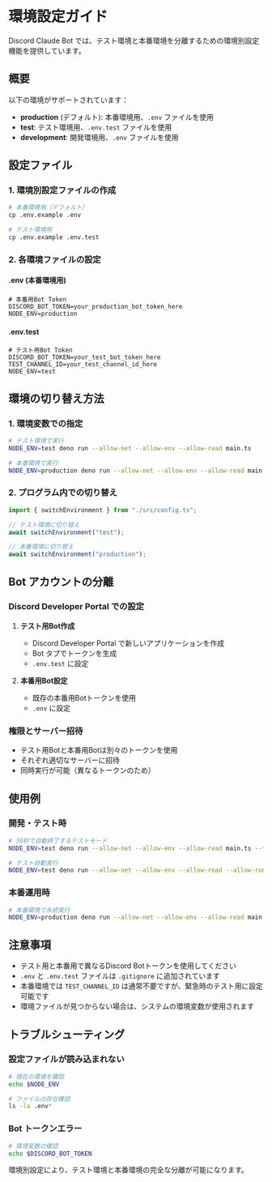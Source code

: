 # 環境設定ガイド

Discord Claude Bot では、テスト環境と本番環境を分離するための環境別設定機能を提供しています。

## 概要

以下の環境がサポートされています：

- **production** (デフォルト): 本番環境用、`.env` ファイルを使用
- **test**: テスト環境用、`.env.test` ファイルを使用
- **development**: 開発環境用、`.env` ファイルを使用

## 設定ファイル

### 1. 環境別設定ファイルの作成

```bash
# 本番環境用（デフォルト）
cp .env.example .env

# テスト環境用
cp .env.example .env.test
```

### 2. 各環境ファイルの設定

#### .env (本番環境用)
```env
# 本番用Bot Token
DISCORD_BOT_TOKEN=your_production_bot_token_here
NODE_ENV=production
```

#### .env.test
```env
# テスト用Bot Token
DISCORD_BOT_TOKEN=your_test_bot_token_here
TEST_CHANNEL_ID=your_test_channel_id_here
NODE_ENV=test
```

## 環境の切り替え方法

### 1. 環境変数での指定

```bash
# テスト環境で実行
NODE_ENV=test deno run --allow-net --allow-env --allow-read main.ts

# 本番環境で実行
NODE_ENV=production deno run --allow-net --allow-env --allow-read main.ts
```

### 2. プログラム内での切り替え

```typescript
import { switchEnvironment } from "./src/config.ts";

// テスト環境に切り替え
await switchEnvironment("test");

// 本番環境に切り替え
await switchEnvironment("production");
```

## Bot アカウントの分離

### Discord Developer Portal での設定

1. **テスト用Bot作成**
   - Discord Developer Portal で新しいアプリケーションを作成
   - Bot タブでトークンを生成
   - `.env.test` に設定

2. **本番用Bot設定**
   - 既存の本番用Botトークンを使用
   - `.env` に設定

### 権限とサーバー招待

- テスト用Botと本番用Botは別々のトークンを使用
- それぞれ適切なサーバーに招待
- 同時実行が可能（異なるトークンのため）

## 使用例

### 開発・テスト時

```bash
# 30秒で自動終了するテストモード
NODE_ENV=test deno run --allow-net --allow-env --allow-read main.ts --timeout 30

# テスト自動実行
NODE_ENV=test deno run --allow-net --allow-env --allow-read --allow-run main.ts --test --timeout 90
```

### 本番運用時

```bash
# 本番環境で永続実行
NODE_ENV=production deno run --allow-net --allow-env --allow-read main.ts
```

## 注意事項

- テスト用と本番用で異なるDiscord Botトークンを使用してください
- `.env` と `.env.test` ファイルは `.gitignore` に追加されています
- 本番環境では `TEST_CHANNEL_ID` は通常不要ですが、緊急時のテスト用に設定可能です
- 環境ファイルが見つからない場合は、システムの環境変数が使用されます

## トラブルシューティング

### 設定ファイルが読み込まれない

```bash
# 現在の環境を確認
echo $NODE_ENV

# ファイルの存在確認
ls -la .env*
```

### Bot トークンエラー

```bash
# 環境変数の確認
echo $DISCORD_BOT_TOKEN
```

環境別設定により、テスト環境と本番環境の完全な分離が可能になります。